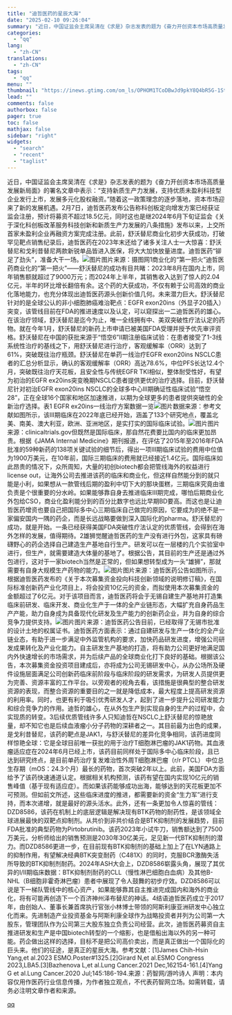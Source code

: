 ```yaml
---
title: "迪哲医药的星辰大海"
date: "2025-02-10 09:26:04"
summary: "近日，中国证监会主席吴清在《求是》杂志发表的题为《奋力开创资本市场高质量发展新局面》的署名文章中表示..."
categories:
  - "qq"
lang:
  - "zh-CN"
translations:
  - "zh-CN"
tags:
  - "qq"
menu: ""
thumbnail: "https://inews.gtimg.com/om_ls/OPHOM1TCoDBwJd9pkY8Q4bR5G-1St_L363dAHixaIFRIkAA_640360/0"
lead: ""
comments: false
authorbox: false
pager: true
toc: false
mathjax: false
sidebar: "right"
widgets:
  - "search"
  - "recent"
  - "taglist"
---
```


近日，中国证监会主席吴清在《求是》杂志发表的题为《奋力开创资本市场高质量发展新局面》的署名文章中表示：“支持新质生产力发展，支持优质未盈利科技型企业发行上市，发展多元化股权融资。”随着这一政策理念的逐步落地，资本市场迎来了新的发展机遇。2月7日，迪哲医药发布公告称科创板定向增发方案已经获证监会注册，预计将募资不超过18.5亿元，同时这也是继2024年6月下旬证监会《关于深化科创板改革服务科技创新和新质生产力发展的八条措施》发布以来，上交所首家未盈利企业再融资方案完成注册。此前，舒沃替尼商业化初步大获成功，打破罕见靶点销售纪录后，迪哲医药在2023年末还给了诸多关注人士一大惊喜：舒沃替尼和戈利昔替尼两款新锐单品皆进入医保，将大大加快放量进度。迪哲医药“铆足了劲头”，准备大干一场。![图片](https://inews.gtimg.com/om_bt/OxQs9oo-prbkqQH375bZx2hc5zF8-E0SpFHuTClBfuDmYAA/641)图片来源：摄图网1商业化的“第一把火”迪哲医药商业化的“第一把火”——舒沃替尼的成功有目共睹：2023年8月在国内上市，同年销售额就超过了9000万元；而2024年上半年，其销售收入达到了惊人的2.04亿元，半年的环比增长翻倍有余。这个药的大获成功，不仅有赖于公司高效的商业化落地能力，也充分体现出迪哲医药源头创新价值几何。未来潜力巨大。舒沃替尼针对的是全球公认的非小细胞肺癌难治靶点：EGFR exon20ins（外显子20插入）突变，该管线目前在FDA的推进速度以及认定，可以窥探出一二迪哲医药的雄心。在该治疗领域，舒沃替尼是迄今为止，唯一全线拥有中、美双突破性疗法认定的药物。就在今年1月，舒沃替尼的新药上市申请已被美国FDA受理并授予优先审评资格。舒沃替尼在中国的获批来源于“悟空6”II期注册临床试验：在患者接受了1-3线系统性治疗的基线之下，用舒沃替尼进行治疗，客观缓解率（ORR）达到了61%，突破既往治疗瓶颈。舒沃替尼在单药一线治疗EGFR exon20ins NSCLC患者的汇总分析显示，确认的客观缓解率（ORR）高达78.6%，中位PFS长达12.4个月，突破既往治疗天花板，且安全性与传统EGFR TKI相似，整体耐受性好，有望为初治的EGFR ex20ins突变晚期NSCLC患者提供更优的治疗选择。目前，舒沃替尼针对初治EGFR exon20ins NSCLC的全球多中心III期确证性临床试验“悟空28”，正在全球16个国家和地区加速推进，以期为全球更多的患者提供突破性的全新治疗选择。表1 EGFR ex20ins一线治疗方案数据一览![图片](https://inews.gtimg.com/om_bt/O-EM4bVgsT9TycQdB6HhP_RnfGf8RLozMvmhBKdxus9UsAA/641)数据来源：参考文献如图所示，该III期临床在2022年底已经开始，涵盖了133个研究地点，覆盖北美、南美、澳大利亚，欧洲、亚洲地区，是实打实的国际临床试验。![图片](https://inews.gtimg.com/om_bt/OIGL2-zDPVuZ7sLAe6OC5U5GhT3RYGb3AhpUzrN5VK6OUAA/641)图片来源：clinicaltrials.gov但既然是国际临床，那自然花费要比国内的临床更加昂贵。根据《JAMA Internal Medicine》期刊报道，在评估了2015年至2016年FDA批准的59种新药的138项关键试验的细节后，得出一项III期临床试验的费用中位值为1900万美元，在10年前，国际三期临床的费用就已经接近1.4亿元。国际临床如此昂贵的情况下，众所周知，大量的初创biotech都会把管线海外的权益进行license out，让海外公司去推进该药的临床和商业化，但这样自然能分到的就只能是小利，如果想从一款管线后期的盈利中切下大的那块蛋糕，三期临床究竟由谁负责是个很重要的分水岭。如果能够靠自身去推进临床III期完成，哪怕后期商业化外包给CSO，商业化盈利能分到的百分比数字也远比早期BD要高。而这也是让迪哲医药增资也要自己把国际多中心三期临床自己做完的原因，它要成为的绝不是一家偏安国内一隅的药企，而是长远战略要做到深入国际化的pharma。舒沃替尼的成功，就是开始。一条已经获得美国FDA突破性疗法认定的优质管线，会得到在海外怎样的发展，值得期待。2雄狮觉醒迪哲医药的生产没有进行外包，这家具有磅礴野心的药企选择自己建造生产基地自行生产。研发可以在一层楼的几个实验室中进行，但生产，就需要建造大体量的基地了。根据公告，其目前的生产还是通过外包进行，这对于一家biotech当然是正常的，但如果想转型成为一头“雄狮”，那就需要有自身大规模生产药物的能力。![图片](https://inews.gtimg.com/om_bt/OruXtD1pu4qEos2O2wNe5tEVSkSTIx85nyZWGwBpE-8ZMAA/641)图片来源：迪哲医药公告如图所示，根据迪哲医药发布的《关于本次募集资金投向科技创新领域的说明修订稿》，在国际标准创新药产业化项目上，将会投资10亿元的资金，而拟使用本次募集资金的金额超过了6亿元。对于该项目而言，迪哲医药将会于无锡自建生产基地并打造集临床前研发、临床开发、商业化生产于一体的全产业链形态，大幅扩充自身药品生产产能，助力自身成为具备现代化研发及生产能力的创新药企业，并为自身的综合竞争力提供支持。![图片](https://inews.gtimg.com/om_bt/OxCYbIlw9SpsiequZIijetos8fweB8kQMsQr27XU5-obsAA/641)图片来源：迪哲医药公告目前，已经取得了无锡市批准的设计土地的权属证书。迪哲医药方面表示：通过自建研发与生产一体化的全产业链业态，有助于进一步满足中外监管机构的要求，加快药品研发进度，增强公司研发成果转化及产业化能力。自主研发生产基地的打造，将有助力公司更好地满足国内外快速增长的市场需求，并为后续产品的全球商业化打下良好的基础。根据该公告，本次募集资金投资项目建成后，亦将成为公司无锡研发中心，从办公场所及硬件设施层面满足公司创新药临床前阶段与临床阶段的研发需求，为研发人员提供更为完善、资源丰富的工作平台。以旁观者的视角去看，该措施是很典型的整合研发资源的表现，而整合资源的重要目的之一就是降低成本，最大程度上提高研发资源的利用率。同时，也更有利于吸引优秀研发人才，起到了进一步提升公司研发能力和综合竞争力的作用。迪哲的雄心，在从外包生产到实现自身的生产的过程中，会实现质的转变。3后续优质管线许多人只知迪哲在NSCLC上舒沃替尼的惊艳放量，却不知它也是后续血液瘤小分子药物的深耕者之一。其目前最为出色的成果，是戈利昔替尼，该药的靶点是JAK1，与舒沃替尼的差异化竞争相同，该药进度同样惊艳全球：它是全球目前唯一获批的用于治疗T细胞淋巴瘤的JAK1药物。其血液瘤适应症在2024年6月已经上市，该药目前同样处于国际多中心临床阶段，且已达到研究终点，是目前单药治疗复发难治性外周T细胞淋巴瘤（r/r PTCL） 中位总生存期（mOS：24.3个月）最长的药物，首次突破2年以上。此前，美国FDA方面给予了该药快速通道认定。根据相关机构预测，该药有望在国内实现10亿元的销售峰值（基于现有适应症）。而如果该药能够成功出海，能够达到的天花板更加不可预测。但如前文所述，这些临床进度的推进，都需要新的资金“生力军”进行支持，而本次递增，就是最好的源头活水。此外，还有一条更加令人惊喜的管线：DZD8586，该药在机制上的底层逻辑是解决现有BTK药物的耐药性，是该领域全球进展最快的双靶点抑制剂。从共价到非共价结合是BTK抑制剂的发展趋势，目前FDA批准的典型药物为Pirtobrutinib。该药2023年小试牛刀，销售额达到了7500万美元，分析师给出的销售预测是2030年30亿美元，足见新一代BTK抑制剂的潜力。而DZD8586更进一步，在目前现有BTK抑制剂的基础上加上了在LYN通路上的抑制作用，有望解决经典BTK突变耐药（C481X）的同时，克服BCR激酶失活所导致的BTK抑制剂耐药。2024年ASH大会上，DZD8586崭露头角，展现了其优异的I/II期临床数据：BTK抑制剂耐药的CLL（慢性淋巴细胞白血病）及其他B-NHL（B细胞非霍奇淋巴瘤）患者中展现了令人鼓舞的初步疗效。DZD8586可以说是下一梯队管线中的核心资产，如果能够靠其自主推进完成国内和海外的商业化，将有可能再创造下一个百济神州泽布替尼的神话。4结语迪哲医药成立于2017年，由创始人、董事长兼首席执行官张小林博士带领的阿斯利康亚洲研发中心独立化而来。先进制造产业投资基金与阿斯利康全球作为战略投资者并列为公司第一大股东，管理团队作为公司第三大股东独立负责公司经营。此次，迪哲医药募资自主推进研发和生产是中国biotech转型的一个缩影，也是借船出海以外的另一种可能。药企做出这样的选择，目标不是把公司高价卖出，而是真正做出一个国际化的巨头来。他们的征途，是真正的星辰大海。参考文献：[1]James Chih-Hsin Yang,et al.2023 ESMO.Poster#1325.[2]Girard N,et al.ESMO Congress 2023,LBA5.[3]Bazhenova L,et al.Lung Cancer.2021 Dec,162154-161.[4]Yang G et al.Lung Cancer.2020 Jul;145:186-194.来源：药智网/游吟诗人 声明：本内容仅用作医药行业信息传播，为作者独立观点，不代表药智网立场。如需转载，请务必注明文章作者和来源。

[qq](https://new.qq.com/rain/a/20250210A01RPE00)
